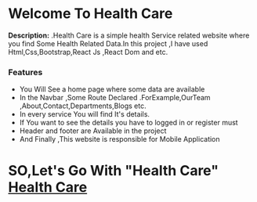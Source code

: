 <h1>Welcome To Health Care</h1>
<p><b>Description:</b> .Health Care is a simple health Service related website where you find Some Health Related Data.In this project ,I have used Html,Css,Bootstrap,React Js ,React Dom and etc.</p>
<h3>Features</h3>
<ul>
<li>You Will See a home page where some data are available</li>
<li>In the Navbar ,Some Route Declared .ForExample,OurTeam ,About,Contact,Departments,Blogs etc.</li>
<li>In every service You will find It's details.</li>
<li>If You want to see the details you have to logged in or register must</li>
<li>Header and footer are Available in the project </li>
<li>And Finally ,This website is responsible for Mobile Application</li>
</ul>
<h1>SO,Let's Go With "Health Care" 
<a href="https://health-care-ed6e1.firebaseapp.com/">Health Care</a>
</h1>